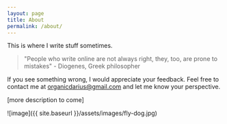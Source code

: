 ```yaml
---
layout: page
title: About
permalink: /about/
---
```


This is where I write stuff sometimes.

> "People who write online are not always right, they, too, are prone to mistakes" - Diogenes, Greek philosopher

If you see something wrong, I would appreciate your feedback. Feel free to contact me at <span class="text-link">organicdarius@gmail.com</span> and let me know your perspective.

[more description to come]

![image]({{ site.baseurl }}/assets/images/fly-dog.jpg)
